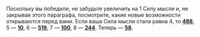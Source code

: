 Поскольку вы победили, не забудьте увеличить на 1 Силу мысли и, не закрывая этого параграфа, посмотрите, какие новые возможности открываются перед вами. Если ваша Сила мысли стала равна 4, то [**488**](#n_488), 5 — [**10**](#n_10), 6 — [**519**](#n_519), 7 — [**100**](#n_100), 8 — [**244**](#n_244). Теперь — [**58**](#n_58).

